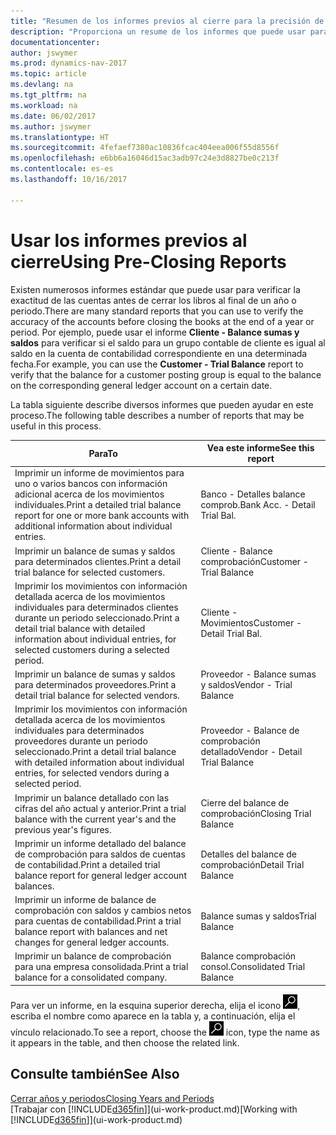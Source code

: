 ```yaml
---
title: "Resumen de los informes previos al cierre para la precisión de las cuentas"
description: "Proporciona un resume de los informes que puede usar para verificar la exactitud de las cuentas antes de cerrar los libros al final de un año o periodo."
documentationcenter: 
author: jswymer
ms.prod: dynamics-nav-2017
ms.topic: article
ms.devlang: na
ms.tgt_pltfrm: na
ms.workload: na
ms.date: 06/02/2017
ms.author: jswymer
ms.translationtype: HT
ms.sourcegitcommit: 4fefaef7380ac10836fcac404eea006f55d8556f
ms.openlocfilehash: e6bb6a16046d15ac3adb97c24e3d8827be0c213f
ms.contentlocale: es-es
ms.lasthandoff: 10/16/2017

---
```

# <a name="using-pre-closing-reports"></a><span data-ttu-id="e1c3f-103">Usar los informes previos al cierre</span><span class="sxs-lookup"><span data-stu-id="e1c3f-103">Using Pre-Closing Reports</span></span>
<span data-ttu-id="e1c3f-104">Existen numerosos informes estándar que puede usar para verificar la exactitud de las cuentas antes de cerrar los libros al final de un año o periodo.</span><span class="sxs-lookup"><span data-stu-id="e1c3f-104">There are many standard reports that you can use to verify the accuracy of the accounts before closing the books at the end of a year or period.</span></span> <span data-ttu-id="e1c3f-105">Por ejemplo, puede usar el informe **Cliente - Balance sumas y saldos** para verificar si el saldo para un grupo contable de cliente es igual al saldo en la cuenta de contabilidad correspondiente en una determinada fecha.</span><span class="sxs-lookup"><span data-stu-id="e1c3f-105">For example, you can use the **Customer - Trial Balance** report to verify that the balance for a customer posting group is equal to the balance on the corresponding general ledger account on a certain date.</span></span>

<span data-ttu-id="e1c3f-106">La tabla siguiente describe diversos informes que pueden ayudar en este proceso.</span><span class="sxs-lookup"><span data-stu-id="e1c3f-106">The following table describes a number of reports that may be useful in this process.</span></span>

| <span data-ttu-id="e1c3f-107">Para</span><span class="sxs-lookup"><span data-stu-id="e1c3f-107">To</span></span> | <span data-ttu-id="e1c3f-108">Vea este informe</span><span class="sxs-lookup"><span data-stu-id="e1c3f-108">See this report</span></span> |
| --- | --- |
| <span data-ttu-id="e1c3f-109">Imprimir un informe de movimientos para uno o varios bancos con información adicional acerca de los movimientos individuales.</span><span class="sxs-lookup"><span data-stu-id="e1c3f-109">Print a detailed trial balance report for one or more bank accounts with additional information about individual entries.</span></span> |<span data-ttu-id="e1c3f-110">Banco - Detalles balance comprob.</span><span class="sxs-lookup"><span data-stu-id="e1c3f-110">Bank Acc. - Detail Trial Bal.</span></span> |
| <span data-ttu-id="e1c3f-111">Imprimir un balance de sumas y saldos para determinados clientes.</span><span class="sxs-lookup"><span data-stu-id="e1c3f-111">Print a detail trial balance for selected customers.</span></span> |<span data-ttu-id="e1c3f-112">Cliente - Balance comprobación</span><span class="sxs-lookup"><span data-stu-id="e1c3f-112">Customer - Trial Balance</span></span> |
| <span data-ttu-id="e1c3f-113">Imprimir los movimientos con información detallada acerca de los movimientos individuales para determinados clientes durante un periodo seleccionado.</span><span class="sxs-lookup"><span data-stu-id="e1c3f-113">Print a detail trial balance with detailed information about individual entries, for selected customers during a selected period.</span></span> |<span data-ttu-id="e1c3f-114">Cliente - Movimientos</span><span class="sxs-lookup"><span data-stu-id="e1c3f-114">Customer - Detail Trial Bal.</span></span> |
| <span data-ttu-id="e1c3f-115">Imprimir un balance de sumas y saldos para determinados proveedores.</span><span class="sxs-lookup"><span data-stu-id="e1c3f-115">Print a detail trial balance for selected vendors.</span></span> |<span data-ttu-id="e1c3f-116">Proveedor - Balance sumas y saldos</span><span class="sxs-lookup"><span data-stu-id="e1c3f-116">Vendor - Trial Balance</span></span> |
| <span data-ttu-id="e1c3f-117">Imprimir los movimientos con información detallada acerca de los movimientos individuales para determinados proveedores durante un periodo seleccionado.</span><span class="sxs-lookup"><span data-stu-id="e1c3f-117">Print a detail trial balance with detailed information about individual entries, for selected vendors during a selected period.</span></span> |<span data-ttu-id="e1c3f-118">Proveedor - Balance de comprobación detallado</span><span class="sxs-lookup"><span data-stu-id="e1c3f-118">Vendor - Detail Trial Balance</span></span> |
| <span data-ttu-id="e1c3f-119">Imprimir un balance detallado con las cifras del año actual y anterior.</span><span class="sxs-lookup"><span data-stu-id="e1c3f-119">Print a trial balance with the current year's and the previous year's figures.</span></span> |<span data-ttu-id="e1c3f-120">Cierre del balance de comprobación</span><span class="sxs-lookup"><span data-stu-id="e1c3f-120">Closing Trial Balance</span></span> |
| <span data-ttu-id="e1c3f-121">Imprimir un informe detallado del balance de comprobación para saldos de cuentas de contabilidad.</span><span class="sxs-lookup"><span data-stu-id="e1c3f-121">Print a detailed trial balance report for general ledger account balances.</span></span> |<span data-ttu-id="e1c3f-122">Detalles del balance de comprobación</span><span class="sxs-lookup"><span data-stu-id="e1c3f-122">Detail Trial Balance</span></span> |
| <span data-ttu-id="e1c3f-123">Imprimir un informe de balance de comprobación con saldos y cambios netos para cuentas de contabilidad.</span><span class="sxs-lookup"><span data-stu-id="e1c3f-123">Print a trial balance report with balances and net changes for general ledger accounts.</span></span> |<span data-ttu-id="e1c3f-124">Balance sumas y saldos</span><span class="sxs-lookup"><span data-stu-id="e1c3f-124">Trial Balance</span></span> |
| <span data-ttu-id="e1c3f-125">Imprimir un balance de comprobación para una empresa consolidada.</span><span class="sxs-lookup"><span data-stu-id="e1c3f-125">Print a trial balance for a consolidated company.</span></span> |<span data-ttu-id="e1c3f-126">Balance comprobación consol.</span><span class="sxs-lookup"><span data-stu-id="e1c3f-126">Consolidated Trial Balance</span></span> |

<span data-ttu-id="e1c3f-127">Para ver un informe, en la esquina superior derecha, elija el icono ![Buscar página o informe](media/ui-search/search_small.png "icono Buscar página o informe"), escriba el nombre como aparece en la tabla y, a continuación, elija el vínculo relacionado.</span><span class="sxs-lookup"><span data-stu-id="e1c3f-127">To see a report, choose the ![Search for Page or Report](media/ui-search/search_small.png "Search for Page or Report icon") icon, type the name as it appears in the table, and then choose the related link.</span></span>

## <a name="see-also"></a><span data-ttu-id="e1c3f-128">Consulte también</span><span class="sxs-lookup"><span data-stu-id="e1c3f-128">See Also</span></span>
[<span data-ttu-id="e1c3f-129">Cerrar años y periodos</span><span class="sxs-lookup"><span data-stu-id="e1c3f-129">Closing Years and Periods</span></span>](year-close-years-periods.md)  
<span data-ttu-id="e1c3f-130">[Trabajar con [!INCLUDE[d365fin](includes/d365fin_md.md)]](ui-work-product.md)</span><span class="sxs-lookup"><span data-stu-id="e1c3f-130">[Working with [!INCLUDE[d365fin](includes/d365fin_md.md)]](ui-work-product.md)</span></span>


